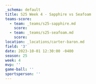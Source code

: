 ```yaml
---
_schema: default
title: S25 Week 4 - Sapphire vs Seafoam
teams-score:
  - team: _teams/s25-sapphire.md
    score:
  - team: _teams/s25-seafoam.md
    score:
location: _locations/carter-baron.md
field: '3'
date: 2023-10-01 12:30:00 -0400
season: 25
week: 4
mvp: ''
game-ball: ''
sportsperson: ''
---
```


